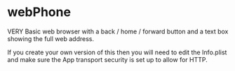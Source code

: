 # webPhone

VERY Basic web browser with a back / home / forward button and a text box showing the full web address.

If you create your own version of this then you will need to edit the Info.plist and make sure the App transport security is set up to allow for HTTP.
